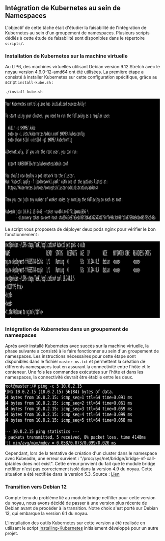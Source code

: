 ## Intégration de Kubernetes au sein de Namespaces

L'objectif de cette tâche était d'étudier la faisabilité de l'intégration de Kubernetes au sein d'un groupement de namespaces. Plusieurs scripts dédiés à cette étude de faisabilité sont disponibles dans le répertoire `scripts/`.

### Installation de Kubernetes sur la machine virtuelle

Au LIP6, des machines virtuelles utilisant Debian version 9.12 Stretch avec le noyau version 4.9.0-12-amd64 ont été utilisées. La première étape a consisté à installer Kubernetes sur cette configuration spécifique, grâce au script `install-kube.sh` :

```bash
./install-kube.sh
```

<p align="center">
  <img src="images/cluster-created.png" alt="Cluster Created" width="800" height="400" />
</p>  

Le script vous proposera de déployer deux pods nginx pour vérifier le bon fonctionnement :

<p align="center">
  <img src="images/pods-deployment.png" alt="Nginx pods deployed" width="800" height="250" />
</p>  

### Intégration de Kubernetes dans un groupement de namespaces

Après avoir installé Kubernetes avec succès sur la machine virtuelle, la phase suivante a consisté à le faire fonctionner au sein d'un groupement de namespaces. Les instructions nécessaires pour cette étape sont disponibles dans le fichier `master-ns.txt` et permettent la création de différents namespaces tout en assurant la connectivité entre l'hôte et le conteneur. Une fois les commandes exécutées sur l'hôte et dans les namespaces, la connectivité devrait être établie entre les deux.

<p align="center">
  <img src="images/ping.png" alt="Ping du conteneur vers l'hôte" width="600" height="200" />
</p> 

Cependant, lors de la tentative de création d'un cluster dans le namespace avec Kubeadm, une erreur survient : "/proc/sys/net/bridge/bridge-nf-call-iptables does not exist". Cette erreur provient du fait que le module bridge netfilter n'est pas correctement isolé dans la version 4.9 du noyau. Cette situation a été rectifiée dans la version 5.3. Source : [Lien](https://git.kernel.org/pub/scm/linux/kernel/git/pablo/nf-next.git/commit/?id=ff6d090d0db41425aef0cfe5dc58bb3cc12514a2)

### Transition vers Debian 12 

Compte tenu du problème lié au module bridge netfilter pour cette version du noyau, nous avons décidé de passer à une version plus récente de Debian avant de procéder à la transition. Notre choix s'est porté sur Debian 12, qui embarque la version 6.1 du noyau.

L'installation des outils Kubernetes sur cette version a été réalisée en utilisant le script [Installing-Kubernetes](https://github.com/Ryadhmd/Installing-Kubernetes/tree/main) initialement développé pour un autre projet.



